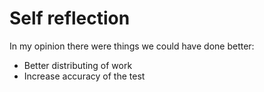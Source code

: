 # Self reflection

In my opinion there were things we could have done better:

- Better distributing of work
- Increase accuracy of the test
